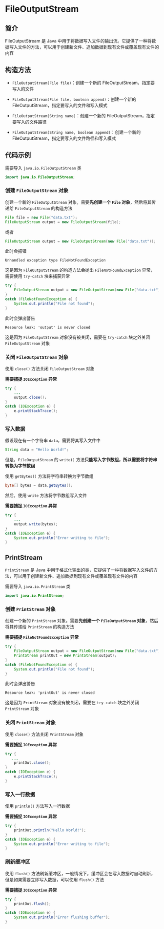 # FileOutputStream

## 简介

FileOutputStream 是 Java 中用于将数据写入文件的输出流。它提供了一种将数据写入文件的方法，可以用于创建新文件、追加数据到现有文件或覆盖现有文件的内容

## 构造方法

- `FileOutputStream(File file)`：创建一个新的 FileOutputStream，指定要写入的文件

- `FileOutputStream(File file, boolean append)`：创建一个新的 FileOutputStream，指定要写入的文件和写入模式

- `FileOutputStream(String name)`：创建一个新的 FileOutputStream，指定要写入的文件路径

- `FileOutputStream(String name, boolean append)`：创建一个新的 FileOutputStream，指定要写入的文件路径和写入模式

## 代码示例

需要导入 `java.io.FileOutputStream` 类

```java
import java.io.FileOutputStream;
```

### 创建 `FileOutputStream` 对象

创建一个新的 `FileOutputStream` 对象，需要**先创建一个 `File` 对象**，然后将其传递给 `FileOutputStream` 的构造方法

```java
File file = new File("data.txt");
FileOutputStream output = new FileOutputStream(file);
```

或者

```java
FileOutputStream output = new FileOutputStream(new File("data.txt"));
```

此时会报错

```
Unhandled exception type FileNotFoundException
```

这是因为 `FileOutputStream` 的构造方法会抛出 `FileNotFoundException` 异常，需要使用 `try-catch` 块来捕获异常

```java
try {
    FileOutputStream output = new FileOutputStream(new File("data.txt"));
}
catch (FileNotFoundException e) {
    System.out.println("File not found");
}
```

此时会弹出警告

```
Resource leak: 'output' is never closed
```

这是因为 `FileOutputStream` 对象没有被关闭，需要在 `try-catch` 块之外关闭 `FileOutputStream` 对象

### 关闭 `FileOutputStream` 对象

使用 `close()` 方法关闭 `FileOutputStream` 对象

**需要捕捉 `IOException` 异常**

```java
try {
    ...
    output.close();
}
catch (IOException e) {
    e.printStackTrace();
}
```

### 写入数据

假设现在有一个字符串 `data`，需要将其写入文件中

```java
String data = "Hello World!";
```

但是，`FileOutputStream` 的 `write()` 方法**只能写入字节数组，所以需要将字符串转换为字节数组**

使用 `getBytes()` 方法将字符串转换为字节数组

```java
byte[] bytes = data.getBytes();
```

然后，使用 `write` 方法将字节数组写入文件

**需要捕捉 `IOException` 异常**

```java
try {
    ...
    output.write(bytes);
}
catch (IOException e) {
    System.out.println("Error writing to file");
}
```

## PrintStream

`PrintStream` 是 Java 中用于格式化输出的类，它提供了一种将数据写入文件的方法，可以用于创建新文件、追加数据到现有文件或覆盖现有文件的内容

需要导入 `java.io.PrintStream` 类

```java
import java.io.PrintStream;
```

### 创建 `PrintStream` 对象

创建一个新的 `PrintStream` 对象，需要**先创建一个 `FileOutputStream` 对象**，然后将其传递给 `PrintStream` 的构造方法

**需要捕捉 `FileNotFoundException` 异常**

```java
try {
    FileOutputStream output = new FileOutputStream(new File("data.txt"));
    PrintStream printOut = new PrintStream(output);
}
catch (FileNotFoundException e) {
    System.out.println("File not found");
}
```

此时会弹出警告
```
Resource leak: 'printOut' is never closed
```

这是因为 `PrintStream` 对象没有被关闭，需要在 `try-catch` 块之外关闭 `PrintStream` 对象

### 关闭 `PrintStream` 对象

使用 `close()` 方法关闭 `PrintStream` 对象

**需要捕捉 `IOException` 异常**

```java
try {
   ...
    printOut.close();
}
catch (IOException e) {
    e.printStackTrace();
}
```

### 写入一行数据

使用 `println()` 方法写入一行数据

**需要捕捉 `IOException` 异常**

```java
try {
    printOut.println("Hello World!");
}
catch (IOException e) {
    System.out.println("Error writing to file");
}
```

### 刷新缓冲区

使用 `flush()` 方法刷新缓冲区，一般情况下，缓冲区会在写入数据时自动刷新，但是如果需要立即写入数据，可以使用 `flush()` 方法

**需要捕捉 `IOException` 异常**

```java
try {
    printOut.flush();
}
catch (IOException e) {
    System.out.println("Error flushing buffer");
}
```